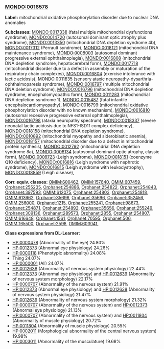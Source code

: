 
### [MONDO:0016578](http://purl.obolibrary.org/obo/MONDO_0016578)
**Label:** mitochondrial oxidative phosphorylation disorder due to nuclear DNA anomalies

**Subclasses:** [MONDO:0017338](http://purl.obolibrary.org/obo/MONDO_0017338) (fatal multiple mitochondrial dysfunctions syndrome), [MONDO:0014720](http://purl.obolibrary.org/obo/MONDO_0014720) (autosomal dominant optic atrophy plus syndrome), [MONDO:0013350](http://purl.obolibrary.org/obo/MONDO_0013350) (mitochondrial DNA depletion syndrome 4b), [MONDO:0017312](http://purl.obolibrary.org/obo/MONDO_0017312) (Perrault syndrome), [MONDO:0018121](http://purl.obolibrary.org/obo/MONDO_0018121) (mitochondrial DNA maintenance syndrome), [MONDO:0008003](http://purl.obolibrary.org/obo/MONDO_0008003) (autosomal dominant progressive external ophthalmoplegia), [MONDO:0016808](http://purl.obolibrary.org/obo/MONDO_0016808) (mitochondrial DNA depletion syndrome, hepatocerebral form), [MONDO:0017718](http://purl.obolibrary.org/obo/MONDO_0017718) (mitochondrial disorder due to a defect in assembly or maturation of the respiratory chain complexes), [MONDO:0016804](http://purl.obolibrary.org/obo/MONDO_0016804) (exercise intolerance with lactic acidosis), [MONDO:0011835](http://purl.obolibrary.org/obo/MONDO_0011835) (sensory ataxic neuropathy-dysarthria-ophthalmoparesis syndrome), [MONDO:0016797](http://purl.obolibrary.org/obo/MONDO_0016797) (multiple mitochondrial DNA deletion syndrome), [MONDO:0016796](http://purl.obolibrary.org/obo/MONDO_0016796) (mitochondrial DNA depletion syndrome, encephalomyopathic form), [MONDO:0011283](http://purl.obolibrary.org/obo/MONDO_0011283) (mitochondrial DNA depletion syndrome 1), [MONDO:0015487](http://purl.obolibrary.org/obo/MONDO_0015487) (fatal infantile encephalocardiomyopathy), [MONDO:0016799](http://purl.obolibrary.org/obo/MONDO_0016799) (mitochondrial oxidative phosphorylation disorder with no known mechanism), [MONDO:0016810](http://purl.obolibrary.org/obo/MONDO_0016810) (autosomal recessive progressive external ophthalmoplegia), [MONDO:0016798](http://purl.obolibrary.org/obo/MONDO_0016798) (ataxia neuropathy spectrum), [MONDO:0018337](http://purl.obolibrary.org/obo/MONDO_0018337) (severe neonatal lactic acidosis due to NFS1-ISD11 complex deficiency), [MONDO:0018158](http://purl.obolibrary.org/obo/MONDO_0018158) (mitochondrial DNA depletion syndrome), [MONDO:0010892](http://purl.obolibrary.org/obo/MONDO_0010892) (mitochondrial myopathy and sideroblastic anemia), [MONDO:0018157](http://purl.obolibrary.org/obo/MONDO_0018157) (mitochondrial disorder due to a defect in mitochondrial protein synthesis), [MONDO:0012792](http://purl.obolibrary.org/obo/MONDO_0012792) (mitochondrial DNA depletion syndrome 8a), [MONDO:0008134](http://purl.obolibrary.org/obo/MONDO_0008134) (autosomal dominant optic atrophy, classic form), [MONDO:0009723](http://purl.obolibrary.org/obo/MONDO_0009723) (Leigh syndrome), [MONDO:0018151](http://purl.obolibrary.org/obo/MONDO_0018151) (coenzyme Q10 deficiency), [MONDO:0016816](http://purl.obolibrary.org/obo/MONDO_0016816) (Leigh syndrome with nephrotic syndrome), [MONDO:0016815](http://purl.obolibrary.org/obo/MONDO_0016815) (Leigh syndrome with leukodystrophy), [MONDO:0018859](http://purl.obolibrary.org/obo/MONDO_0018859) (Leigh disease), 

**Corr. equiv. classes:** [OMIM:600462](http://purl.obolibrary.org/obo/OMIM_600462), [OMIM:157640](http://purl.obolibrary.org/obo/OMIM_157640), [OMIM:607459](http://purl.obolibrary.org/obo/OMIM_607459), [Orphanet:255235](http://www.orpha.net/ORDO/Orphanet_255235), [Orphanet:254886](http://www.orpha.net/ORDO/Orphanet_254886), [Orphanet:254822](http://www.orpha.net/ORDO/Orphanet_254822), [Orphanet:254843](http://www.orpha.net/ORDO/Orphanet_254843), [Orphanet:397593](http://www.orpha.net/ORDO/Orphanet_397593), [OMIM:612075](http://purl.obolibrary.org/obo/OMIM_612075), [Orphanet:254803](http://www.orpha.net/ORDO/Orphanet_254803), [Orphanet:254818](http://www.orpha.net/ORDO/Orphanet_254818), [OMIM:613662](http://purl.obolibrary.org/obo/OMIM_613662), [Orphanet:35698](http://www.orpha.net/ORDO/Orphanet_35698), [Orphanet:35696](http://www.orpha.net/ORDO/Orphanet_35696), [Orphanet:352456](http://www.orpha.net/ORDO/Orphanet_352456), [OMIM:256000](http://purl.obolibrary.org/obo/OMIM_256000), [Orphanet:1215](http://www.orpha.net/ORDO/Orphanet_1215), [Orphanet:255241](http://www.orpha.net/ORDO/Orphanet_255241), [Orphanet:98673](http://www.orpha.net/ORDO/Orphanet_98673), [Orphanet:254871](http://www.orpha.net/ORDO/Orphanet_254871), [Orphanet:254892](http://www.orpha.net/ORDO/Orphanet_254892), [Orphanet:35656](http://www.orpha.net/ORDO/Orphanet_35656), [Orphanet:255249](http://www.orpha.net/ORDO/Orphanet_255249), [Orphanet:309136](http://www.orpha.net/ORDO/Orphanet_309136), [Orphanet:289573](http://www.orpha.net/ORDO/Orphanet_289573), [Orphanet:2855](http://www.orpha.net/ORDO/Orphanet_2855), [Orphanet:254807](http://www.orpha.net/ORDO/Orphanet_254807), [OMIM:616648](http://purl.obolibrary.org/obo/OMIM_616648), [Orphanet:1561](http://www.orpha.net/ORDO/Orphanet_1561), [Orphanet:70595](http://www.orpha.net/ORDO/Orphanet_70595), [Orphanet:506](http://www.orpha.net/ORDO/Orphanet_506), [OMIM:165500](http://purl.obolibrary.org/obo/OMIM_165500), [Orphanet:2598](http://www.orpha.net/ORDO/Orphanet_2598), [OMIM:603041](http://purl.obolibrary.org/obo/OMIM_603041), 

**Class expressions from DL-Learner:**

- [HP:0000478](http://purl.obolibrary.org/obo/HP_0000478) (Abnormality of the eye) 24.80%
- [HP:0012373](http://purl.obolibrary.org/obo/HP_0012373) (Abnormal eye physiology) 24.26%
- [HP:0000118](http://purl.obolibrary.org/obo/HP_0000118) (Phenotypic abnormality) 24.08%
- Thing 24.07%
- [HP:0000001](http://purl.obolibrary.org/obo/HP_0000001) (All) 24.07%
- [HP:0012638](http://purl.obolibrary.org/obo/HP_0012638) (Abnormality of nervous system physiology) 22.44%
- [HP:0012373](http://purl.obolibrary.org/obo/HP_0012373) (Abnormal eye physiology) and [HP:0012639](http://purl.obolibrary.org/obo/HP_0012639) (Abnormality of nervous system morphology) 22.17%
- [HP:0000707](http://purl.obolibrary.org/obo/HP_0000707) (Abnormality of the nervous system) 21.91%
- [HP:0012373](http://purl.obolibrary.org/obo/HP_0012373) (Abnormal eye physiology) and [HP:0012638](http://purl.obolibrary.org/obo/HP_0012638) (Abnormality of nervous system physiology) 21.47%
- [HP:0012639](http://purl.obolibrary.org/obo/HP_0012639) (Abnormality of nervous system morphology) 21.32%
- [HP:0000707](http://purl.obolibrary.org/obo/HP_0000707) (Abnormality of the nervous system) and [HP:0012373](http://purl.obolibrary.org/obo/HP_0012373) (Abnormal eye physiology) 21.13%
- [HP:0000707](http://purl.obolibrary.org/obo/HP_0000707) (Abnormality of the nervous system) and [HP:0011804](http://purl.obolibrary.org/obo/HP_0011804) (Abnormality of muscle physiology) 20.72%
- [HP:0011804](http://purl.obolibrary.org/obo/HP_0011804) (Abnormality of muscle physiology) 20.55%
- [HP:0002011](http://purl.obolibrary.org/obo/HP_0002011) (Morphological abnormality of the central nervous system) 19.98%
- [HP:0003011](http://purl.obolibrary.org/obo/HP_0003011) (Abnormality of the musculature) 19.68%


